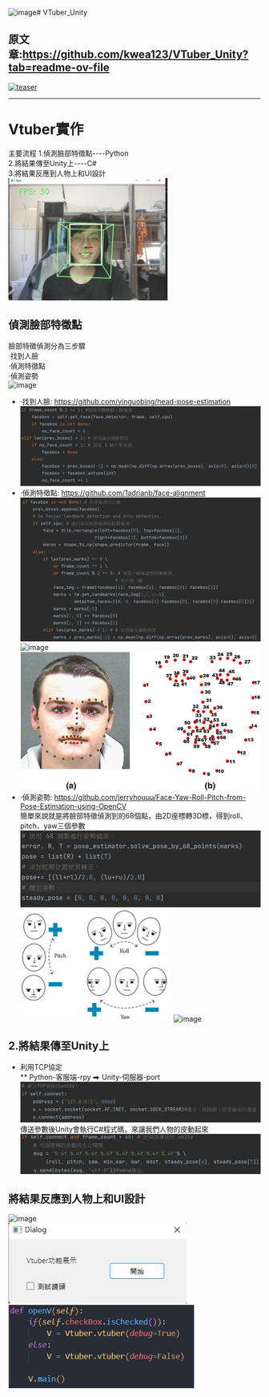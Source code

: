 ![image](https://github.com/WANG-YI-CHEN-411034018/VTuber_Unity/assets/136084973/c61d6f7b-8cac-48b8-98db-56249e52aed8)# VTuber_Unity

## 原文章:https://github.com/kwea123/VTuber_Unity?tab=readme-ov-file  
[![teaser](images/teaser.jpg)](https://www.youtube.com/playlist?list=PLDV2CyUo4q-JFGrpG595jMdWZLwYOnu4p)

--------------------------------------------------------------------------------
# Vtuber實作
主要流程
1.偵測臉部特徵點----Python  
2.將結果傳至Unity上----C#  
3.將結果反應到人物上和UI設計      
![image](https://github.com/WANG-YI-CHEN-411034018/VTuber_Unity/blob/master/images/1712161797340.jpg)  
## 偵測臉部特徵點  
臉部特徵偵測分為三步驟  
‧找到人臉  
‧偵測特徵點  
‧偵測姿勢   
![image](https://github.com/WANG-YI-CHEN-411034018/VTuber_Unity/assets/136084973/76155992-31e9-43db-918b-d8263ef80589)  
* ‧找到人臉: https://github.com/yinguobing/head-pose-estimation  
![image](https://github.com/WANG-YI-CHEN-411034018/VTuber_Unity/blob/master/images/1671594929004.jpg)     
* ‧偵測特徵點: https://github.com/1adrianb/face-alignment  
![image](https://github.com/WANG-YI-CHEN-411034018/VTuber_Unity/blob/master/images/1671596722858.jpg)  
![image](https://github.com/WANG-YI-CHEN-411034018/VTuber_Unity/assets/136084973/8b434b8f-7682-416b-90ed-b1db78453936)
![image](https://github.com/WANG-YI-CHEN-411034018/VTuber_Unity/blob/master/images/image2.png)  
* ‧偵測姿勢: https://github.com/jerryhouuu/Face-Yaw-Roll-Pitch-from-Pose-Estimation-using-OpenCV  
簡單來說就是將臉部特徵偵測到的68個點，由2D座標轉3D標，得到roll、pitch、yaw三個參數  
![image](https://github.com/WANG-YI-CHEN-411034018/VTuber_Unity/blob/master/images/1671596051339.jpg)  
![image](https://github.com/WANG-YI-CHEN-411034018/VTuber_Unity/blob/master/images/image001.png)
![image](https://github.com/WANG-YI-CHEN-411034018/VTuber_Unity/assets/136084973/42539163-2b91-4691-9532-42c9a0b38505)  

## 2.將結果傳至Unity上  
*  利用TCP協定  
**  Python-客服端-rpy ⮕ Unity-伺服器-port  
![image](https://github.com/WANG-YI-CHEN-411034018/VTuber_Unity/blob/master/images/1671598207847.jpg)
傳送參數後Unity會執行C#程式碼，來讓我們人物的皮動起來
![image](https://github.com/WANG-YI-CHEN-411034018/VTuber_Unity/blob/master/images/1671598599282.jpg )   
## 將結果反應到人物上和UI設計  
![image](https://github.com/WANG-YI-CHEN-411034018/VTuber_Unity/assets/136084973/935d8c0c-2474-4491-9d4d-c135d2af1e8b)  
![image](https://github.com/WANG-YI-CHEN-411034018/VTuber_Unity/blob/master/images/1712165867651.jpg)  
![image](https://github.com/WANG-YI-CHEN-411034018/VTuber_Unity/blob/master/images/1712165882029.jpg)  

